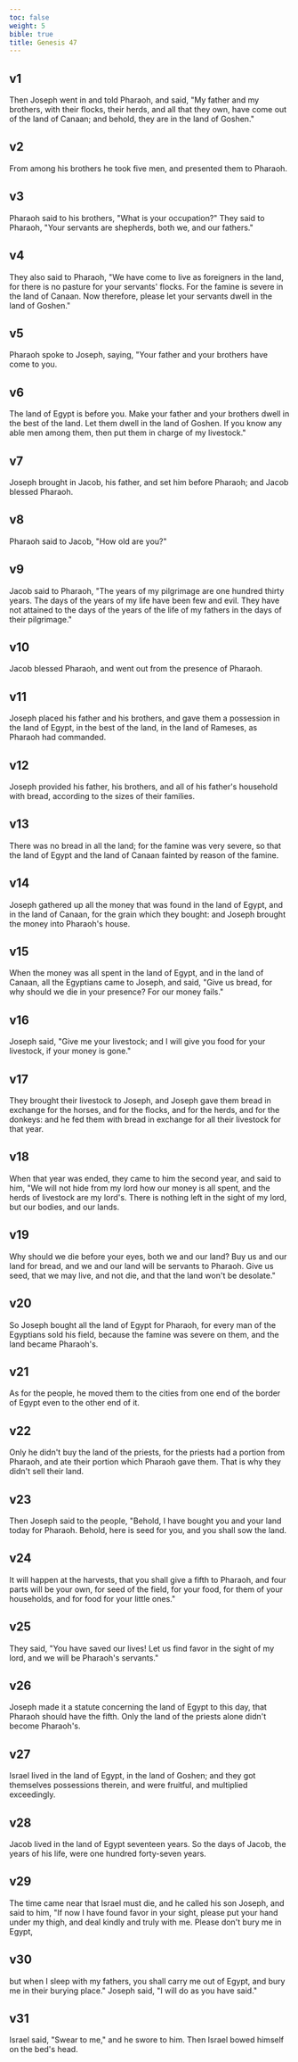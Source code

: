 ```yaml
---
toc: false
weight: 5
bible: true
title: Genesis 47
---
```




## v1 
Then Joseph went in and told Pharaoh, and said, "My father and my brothers, with their flocks, their herds, and all that they own, have come out of the land of Canaan; and behold, they are in the land of Goshen." 

## v2 
From among his brothers he took five men, and presented them to Pharaoh. 

## v3 
Pharaoh said to his brothers, "What is your occupation?" They said to Pharaoh, "Your servants are shepherds, both we, and our fathers." 

## v4 
They also said to Pharaoh, "We have come to live as foreigners in the land, for there is no pasture for your servants' flocks. For the famine is severe in the land of Canaan. Now therefore, please let your servants dwell in the land of Goshen." 

## v5 
Pharaoh spoke to Joseph, saying, "Your father and your brothers have come to you. 

## v6 
The land of Egypt is before you. Make your father and your brothers dwell in the best of the land. Let them dwell in the land of Goshen. If you know any able men among them, then put them in charge of my livestock." 

## v7 
Joseph brought in Jacob, his father, and set him before Pharaoh; and Jacob blessed Pharaoh. 

## v8 
Pharaoh said to Jacob, "How old are you?" 

## v9 
Jacob said to Pharaoh, "The years of my pilgrimage are one hundred thirty years. The days of the years of my life have been few and evil. They have not attained to the days of the years of the life of my fathers in the days of their pilgrimage." 

## v10 
Jacob blessed Pharaoh, and went out from the presence of Pharaoh. 

## v11 
Joseph placed his father and his brothers, and gave them a possession in the land of Egypt, in the best of the land, in the land of Rameses, as Pharaoh had commanded. 

## v12 
Joseph provided his father, his brothers, and all of his father's household with bread, according to the sizes of their families. 

## v13 
There was no bread in all the land; for the famine was very severe, so that the land of Egypt and the land of Canaan fainted by reason of the famine. 

## v14 
Joseph gathered up all the money that was found in the land of Egypt, and in the land of Canaan, for the grain which they bought: and Joseph brought the money into Pharaoh's house. 

## v15 
When the money was all spent in the land of Egypt, and in the land of Canaan, all the Egyptians came to Joseph, and said, "Give us bread, for why should we die in your presence? For our money fails." 

## v16 
Joseph said, "Give me your livestock; and I will give you food for your livestock, if your money is gone." 

## v17 
They brought their livestock to Joseph, and Joseph gave them bread in exchange for the horses, and for the flocks, and for the herds, and for the donkeys: and he fed them with bread in exchange for all their livestock for that year. 

## v18 
When that year was ended, they came to him the second year, and said to him, "We will not hide from my lord how our money is all spent, and the herds of livestock are my lord's. There is nothing left in the sight of my lord, but our bodies, and our lands. 

## v19 
Why should we die before your eyes, both we and our land? Buy us and our land for bread, and we and our land will be servants to Pharaoh. Give us seed, that we may live, and not die, and that the land won't be desolate." 

## v20 
So Joseph bought all the land of Egypt for Pharaoh, for every man of the Egyptians sold his field, because the famine was severe on them, and the land became Pharaoh's. 

## v21 
As for the people, he moved them to the cities from one end of the border of Egypt even to the other end of it. 

## v22 
Only he didn't buy the land of the priests, for the priests had a portion from Pharaoh, and ate their portion which Pharaoh gave them. That is why they didn't sell their land. 

## v23 
Then Joseph said to the people, "Behold, I have bought you and your land today for Pharaoh. Behold, here is seed for you, and you shall sow the land. 

## v24 
It will happen at the harvests, that you shall give a fifth to Pharaoh, and four parts will be your own, for seed of the field, for your food, for them of your households, and for food for your little ones." 

## v25 
They said, "You have saved our lives! Let us find favor in the sight of my lord, and we will be Pharaoh's servants." 

## v26 
Joseph made it a statute concerning the land of Egypt to this day, that Pharaoh should have the fifth. Only the land of the priests alone didn't become Pharaoh's. 

## v27 
Israel lived in the land of Egypt, in the land of Goshen; and they got themselves possessions therein, and were fruitful, and multiplied exceedingly. 

## v28 
Jacob lived in the land of Egypt seventeen years. So the days of Jacob, the years of his life, were one hundred forty-seven years. 

## v29 
The time came near that Israel must die, and he called his son Joseph, and said to him, "If now I have found favor in your sight, please put your hand under my thigh, and deal kindly and truly with me. Please don't bury me in Egypt, 

## v30 
but when I sleep with my fathers, you shall carry me out of Egypt, and bury me in their burying place." Joseph said, "I will do as you have said." 

## v31 
Israel said, "Swear to me," and he swore to him. Then Israel bowed himself on the bed's head.


